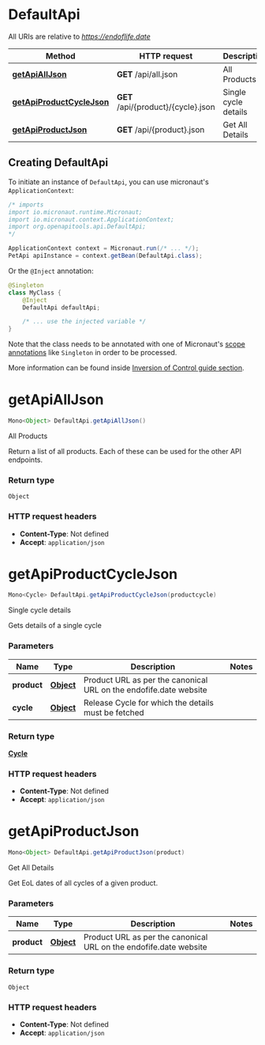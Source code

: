 # DefaultApi

All URIs are relative to *https://endoflife.date*

| Method | HTTP request | Description |
|------------- | ------------- | -------------|
| [**getApiAllJson**](DefaultApi.md#getApiAllJson) | **GET** /api/all.json | All Products |
| [**getApiProductCycleJson**](DefaultApi.md#getApiProductCycleJson) | **GET** /api/{product}/{cycle}.json | Single cycle details |
| [**getApiProductJson**](DefaultApi.md#getApiProductJson) | **GET** /api/{product}.json | Get All Details |


## Creating DefaultApi

To initiate an instance of `DefaultApi`, you can use micronaut's `ApplicationContext`:
```java
/* imports
import io.micronaut.runtime.Micronaut;
import io.micronaut.context.ApplicationContext;
import org.openapitools.api.DefaultApi;
*/

ApplicationContext context = Micronaut.run(/* ... */);
PetApi apiInstance = context.getBean(DefaultApi.class);
```

Or the `@Inject` annotation:
```java
@Singleton
class MyClass {
    @Inject
    DefaultApi defaultApi;

    /* ... use the injected variable */
}
```
Note that the class needs to be annotated with one of Micronaut's [scope annotations](https://docs.micronaut.io/latest/guide/#scopes) like `Singleton` in order to be processed.

More information can be found inside [Inversion of Control guide section](https://docs.micronaut.io/latest/guide/#ioc).

<a id="getApiAllJson"></a>
# **getApiAllJson**
```java
Mono<Object> DefaultApi.getApiAllJson()
```

All Products

Return a list of all products. Each of these can be used for the other API endpoints.



### Return type
`Object`



### HTTP request headers
 - **Content-Type**: Not defined
 - **Accept**: `application/json`

<a id="getApiProductCycleJson"></a>
# **getApiProductCycleJson**
```java
Mono<Cycle> DefaultApi.getApiProductCycleJson(productcycle)
```

Single cycle details

Gets details of a single cycle

### Parameters
| Name | Type | Description  | Notes |
|------------- | ------------- | ------------- | -------------|
| **product** | [**Object**](.md)| Product URL as per the canonical URL on the endofife.date website | |
| **cycle** | [**Object**](.md)| Release Cycle for which the details must be fetched | |


### Return type
[**Cycle**](Cycle.md)



### HTTP request headers
 - **Content-Type**: Not defined
 - **Accept**: `application/json`

<a id="getApiProductJson"></a>
# **getApiProductJson**
```java
Mono<Object> DefaultApi.getApiProductJson(product)
```

Get All Details

Get EoL dates of all cycles of a given product.

### Parameters
| Name | Type | Description  | Notes |
|------------- | ------------- | ------------- | -------------|
| **product** | [**Object**](.md)| Product URL as per the canonical URL on the endofife.date website | |


### Return type
`Object`



### HTTP request headers
 - **Content-Type**: Not defined
 - **Accept**: `application/json`

